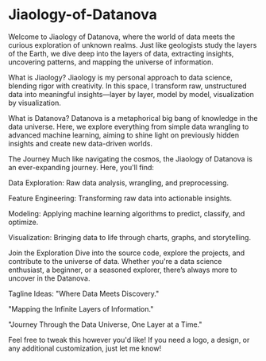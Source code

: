 # Jiaology-of-Datanova

Welcome to Jiaology of Datanova, where the world of data meets the curious exploration of unknown realms. Just like geologists study the layers of the Earth, we dive deep into the layers of data, extracting insights, uncovering patterns, and mapping the universe of information.

What is Jiaology?
Jiaology is my personal approach to data science, blending rigor with creativity. In this space, I transform raw, unstructured data into meaningful insights—layer by layer, model by model, visualization by visualization.

What is Datanova?
Datanova is a metaphorical big bang of knowledge in the data universe. Here, we explore everything from simple data wrangling to advanced machine learning, aiming to shine light on previously hidden insights and create new data-driven worlds.

The Journey
Much like navigating the cosmos, the Jiaology of Datanova is an ever-expanding journey. Here, you'll find:

Data Exploration: Raw data analysis, wrangling, and preprocessing.

Feature Engineering: Transforming raw data into actionable insights.

Modeling: Applying machine learning algorithms to predict, classify, and optimize.

Visualization: Bringing data to life through charts, graphs, and storytelling.

Join the Exploration
Dive into the source code, explore the projects, and contribute to the universe of data. Whether you're a data science enthusiast, a beginner, or a seasoned explorer, there’s always more to uncover in the Datanova.

Tagline Ideas:
"Where Data Meets Discovery."

"Mapping the Infinite Layers of Information."

"Journey Through the Data Universe, One Layer at a Time."

Feel free to tweak this however you'd like! If you need a logo, a design, or any additional customization, just let me know!
